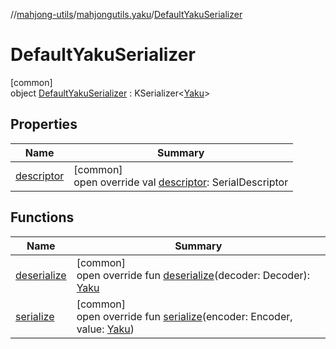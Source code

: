 //[mahjong-utils](../../../index.md)/[mahjongutils.yaku](../index.md)/[DefaultYakuSerializer](index.md)

# DefaultYakuSerializer

[common]\
object [DefaultYakuSerializer](index.md) : KSerializer&lt;[Yaku](../-yaku/index.md)&gt;

## Properties

| Name | Summary |
|---|---|
| [descriptor](index.md#-1607891418%2FProperties%2F1581026887) | [common]<br>open override val [descriptor](index.md#-1607891418%2FProperties%2F1581026887): SerialDescriptor |

## Functions

| Name | Summary |
|---|---|
| [deserialize](index.md#1776074307%2FFunctions%2F1581026887) | [common]<br>open override fun [deserialize](index.md#1776074307%2FFunctions%2F1581026887)(decoder: Decoder): [Yaku](../-yaku/index.md) |
| [serialize](index.md#751609431%2FFunctions%2F1581026887) | [common]<br>open override fun [serialize](index.md#751609431%2FFunctions%2F1581026887)(encoder: Encoder, value: [Yaku](../-yaku/index.md)) |
